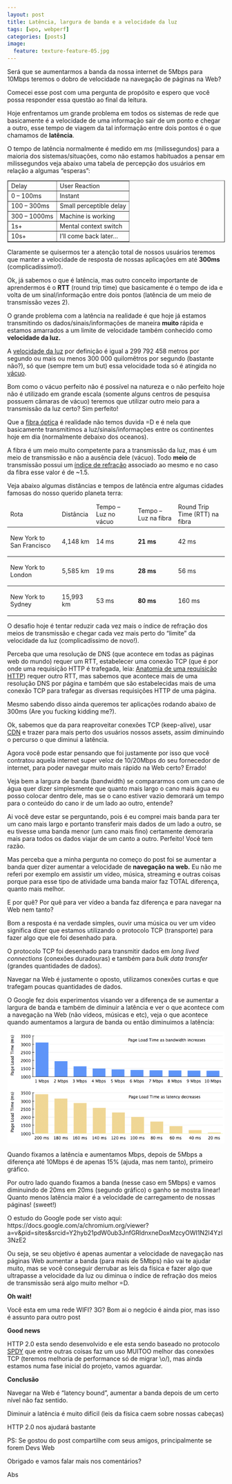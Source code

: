 ```yaml
---
layout: post
title: Latência, largura de banda e a velocidade da luz
tags: [wpo, webperf]
categories: [posts]
image:
  feature: texture-feature-05.jpg
---
```

<p>Será que se aumentarmos a banda da nossa internet de 5Mbps para 10Mbps teremos o dobro de velocidade na navegação de páginas na Web?</p>
<p>Comecei esse post com uma pergunta de propósito e espero que você possa responder essa questão ao final da leitura.</p>
<p>Hoje enfrentamos um grande problema em todos os sistemas de rede que basicamente é a velocidade de uma informação sair de um ponto e chegar a outro, esse tempo de viagem da tal informação entre dois pontos é o que chamamos de <strong>latência</strong>.</p>
<p>O tempo de latência normalmente é medido em <em>ms</em> (milissegundos) para a maioria dos sistemas/situações, como não estamos habituados a pensar em milissegundos veja abaixo uma tabela de percepção dos usuários em relação a algumas &#8220;esperas&#8221;:</p>
<table class="delay" width="100%" border="1">
<tbody>
<tr>
<td class="header">Delay</td>
<td class="header">User Reaction</td>
</tr>
<tr>
<td class="green">0 &#8211; 100ms</td>
<td>Instant</td>
</tr>
<tr>
<td>100 &#8211; 300ms</td>
<td>Small perceptible delay</td>
</tr>
<tr>
<td>300 &#8211; 1000ms</td>
<td>Machine is working</td>
</tr>
<tr>
<td class="red">1s+</td>
<td>Mental context switch</td>
</tr>
<tr>
<td class="red">10s+</td>
<td>I&#8217;ll come back later&#8230;</td>
</tr>
</tbody>
</table>
<p>Claramente se quisermos ter a atenção total de nossos usuários teremos que manter a velocidade de resposta de nossas aplicações em até <strong>300ms</strong> (complicadíssimo!).</p>
<p>Ok, já sabemos o que é latência, mas outro conceito importante de aprendermos é o <strong>RTT</strong> (round trip time) que basicamente é o tempo de ida e volta de um sinal/informação entre dois pontos (latência de um meio de transmissão vezes 2).</p>
<p>O grande problema com a latência na realidade é que hoje já estamos transmitindo os dados/sinais/informações de maneira <strong>muito </strong>rápida e estamos amarrados a um limite de velocidade também conhecido como <strong>velocidade da luz.</strong></p>
<p>A <a title="velocidade da luz" href="http://pt.wikipedia.org/wiki/Velocidade_da_luz" target="_blank">velocidade da luz</a> por definição é igual a 299 792 458 metros por segundo ou mais ou menos 300 000 quilomêtros por segundo (bastante não?), só que (sempre tem um but) essa velocidade toda só é atingida no <a title="vácuo" href="http://pt.wikipedia.org/wiki/V%C3%A1cuo" target="_blank">vácuo</a>.</p>
<p>Bom como o vácuo perfeito não é possível na natureza e o não perfeito hoje não é utilizado em grande escala (somente alguns centros de pesquisa possuem câmaras de vácuo) teremos que utilizar outro meio para a transmissão da luz certo? Sim perfeito!</p>
<p>Que a <a title="fibra óptica" href="http://pt.wikipedia.org/wiki/Fibra_%C3%B3ptica" target="_blank">fibra óptica</a> é realidade não temos duvida =D e é nela que basicamente transmitimos a luz/sinais/informações entre os continentes hoje em dia (normalmente debaixo dos oceanos).</p>
<p>A fibra é um meio muito competente para a transmissão da luz, mas é um meio de transmissão e não a ausência dele (vácuo). Todo <strong>meio </strong>de transmissão possui um <a title="índice de refração" href="http://pt.wikipedia.org/wiki/%C3%8Dndice_de_refra%C3%A7%C3%A3o" target="_blank">índice de refração</a> associado ao mesmo e no caso da fibra esse valor é de ~1.5.</p>
<p>Veja abaixo algumas distâncias e tempos de latência entre algumas cidades famosas do nosso querido planeta terra:</p>
<table style="width: 100%; border-collapse: collapse;">
<colgroup>
<col class="col_1" />
<col class="col_2" />
<col class="col_3" />
<col class="col_4" />
<col class="col_5" /> </colgroup>
<thead>
<tr>
<td style="border-bottom: 0.5pt solid;">Rota</td>
<td style="border-bottom: 0.5pt solid;">Distância</td>
<td style="border-bottom: 0.5pt solid;">Tempo &#8211; Luz no vácuo</td>
<td style="border-bottom: 0.5pt solid;">Tempo &#8211; Luz na fibra</td>
<td style="border-bottom: 0.5pt solid;">Round Trip Time (RTT) na fibra</td>
</tr>
</thead>
<tbody>
<tr>
<td style="border-bottom: 0.5pt solid;">
<p id="new_york_to_san">New York to San Francisco</p>
</td>
<td style="border-bottom: 0.5pt solid;">
<p id="km_id1">4,148 km</p>
</td>
<td style="border-bottom: 0.5pt solid;">
<p id="ms_id1">14 ms</p>
</td>
<td style="border-bottom: 0.5pt solid;">
<p id="ms_id2"><span class="strong"><strong>21 ms</strong></span></p>
</td>
<td style="border-bottom: 0.5pt solid;">
<p id="ms_id3">42 ms</p>
</td>
</tr>
<tr>
<td style="border-bottom: 0.5pt solid;">
<p id="new_york_to_lon">New York to London</p>
</td>
<td style="border-bottom: 0.5pt solid;">
<p id="km_id2">5,585 km</p>
</td>
<td style="border-bottom: 0.5pt solid;">
<p id="ms_id4">19 ms</p>
</td>
<td style="border-bottom: 0.5pt solid;">
<p id="ms_id5"><span class="strong"><strong>28 ms</strong></span></p>
</td>
<td style="border-bottom: 0.5pt solid;">
<p id="ms_id6">56 ms</p>
</td>
</tr>
<tr>
<td style="border-bottom: 0.5pt solid;">
<p id="new_york_to_syd">New York to Sydney</p>
</td>
<td style="border-bottom: 0.5pt solid;">
<p id="km_id3">15,993 km</p>
</td>
<td style="border-bottom: 0.5pt solid;">
<p id="ms_id7">53 ms</p>
</td>
<td style="border-bottom: 0.5pt solid;">
<p id="ms_id8"><span class="strong"><strong>80 ms</strong></span></p>
</td>
<td style="border-bottom: 0.5pt solid;">
<p id="ms_id9">160 ms</p>
</td>
</tr>
</tbody>
</table>
<p>O desafio hoje é tentar reduzir cada vez mais o índice de refração dos meios de transmissão e chegar cada vez mais perto do &#8220;limite&#8221; da velocidade da luz (complicadíssimo de novo!).</p>
<p>Perceba que uma resolução de DNS (que acontece em todas as páginas web do mundo) requer um RTT, estabelecer uma conexão TCP (que é por onde uma requisição HTTP é trafegada, leia: <a title="Anatomia de uma requisição HTTP" href="http://www.cleberdantas.com/2011/12/anatomia-de-uma-requisicao-http/" target="_blank">Anatomia de uma requisição HTTP</a>) requer outro RTT, mas sabemos que acontece mais de uma resolução DNS por página e também que são estabelecidas mais de uma conexão TCP para trafegar as diversas requisições HTTP de uma página.</p>
<p>Mesmo sabendo disso ainda queremos ter aplicações rodando abaixo de 300ms (Are you fucking kidding me?).</p>
<p>Ok, sabemos que da para reaproveitar conexões TCP (keep-alive), usar <a title="CND" href="http://www.cleberdantas.com/2011/11/content-delivery-network-cdn-voce-ainda-vai-usar-uma/" target="_blank">CDN</a> e trazer para mais perto dos usuários nossos assets, assim diminuindo o percurso o que diminui a latência.</p>
<p>Agora você pode estar pensando que foi justamente por isso que você contratou aquela internet super veloz de 10/20Mbps do seu fornecedor de internet, para poder navegar muito mais rápido na Web certo? Errado!</p>
<p>Veja bem a largura de banda (bandwidth) se compararmos com um cano de água quer dizer simplesmente que quanto mais largo o cano mais água eu posso colocar dentro dele, mas se o cano estiver vazio demorará um tempo para o conteúdo do cano ir de um lado ao outro, entende?</p>
<p>Ai você deve estar se perguntando, pois é eu comprei mais banda para ter um cano mais largo e portanto transferir mais dados de um lado a outro, se eu tivesse uma banda menor (um cano mais fino) certamente demoraria mais para todos os dados viajar de um canto a outro. Perfeito! Você tem razão.</p>
<p>Mas perceba que a minha pergunta no começo do post foi se aumentar a banda quer dizer aumentar a velocidade de <strong>navegação na web.</strong> Eu não me referi por exemplo em assistir um vídeo, música, streaming e outras coisas porque para esse tipo de atividade uma banda maior faz TOTAL diferença, quanto mais melhor.</p>
<p>E por quê? Por quê para ver vídeo a banda faz diferença e para navegar na Web nem tanto?</p>
<p>Bom a resposta é na verdade simples, ouvir uma música ou ver um vídeo significa dizer que estamos utilizando o protocolo TCP (transporte) para fazer algo que ele foi desenhado para.</p>
<p>O protocolo TCP foi desenhado para transmitir dados em <em>long lived connections </em>(conexões duradouras) e também para <em>bulk data transfer</em> (grandes quantidades de dados).</p>
<p>Navegar na Web é justamente o oposto, utilizamos conexões curtas e que trafegam poucas quantidades de dados.</p>
<p>O Google fez dois experimentos visando ver a diferença de se aumentar a largura de banda e também de diminuir a latência e ver o que acontece com a navegação na Web (não vídeos, músicas e etc), veja o que acontece quando aumentamos a largura de banda ou então diminuimos a latência:</p>
<p><img alt="Page Load Time vs. Bandwidth and Latency" src="/images/posts/bandwidth-vs-latency.png" /></p>
<p>Quando fixamos a latência e aumentamos Mbps, depois de 5Mbps a diferença até 10Mbps é de apenas 15% (ajuda, mas nem tanto), primeiro gráfico.</p>
<p>Por outro lado quando fixamos a banda (nesse caso em 5Mbps) e vamos diminuindo de 20ms em 20ms (segundo gráfico) o ganho se mostra linear! Quanto menos latência maior é a velocidade de carregamento de nossas páginas! (sweet!)</p>
<p>O estudo do Google pode ser visto aqui: https://docs.google.com/a/chromium.org/viewer?a=v&amp;pid=sites&amp;srcid=Y2hyb21pdW0ub3JnfGRldnxneDoxMzcyOWI1N2I4YzI3NzE2</p>
<p>Ou seja, se seu objetivo é apenas aumentar a velocidade de navegação nas páginas Web aumentar a banda (para mais de 5Mbps) não vai te ajudar muito, mas se você conseguir derrubar as leis da física e fazer algo que ultrapasse a velocidade da luz ou diminua o índice de refração dos meios de transmissão será algo muito melhor =D.</p>
<p><strong>Oh wait!</strong></p>
<p>Você esta em uma rede WIFI? 3G? Bom ai o negócio é ainda pior, mas isso é assunto para outro post</p>
<p><strong>Good news </strong></p>
<p>HTTP 2.0 esta sendo desenvolvido e ele esta sendo baseado no protocolo <a title="SPDY" href="http://pt.wikipedia.org/wiki/SPDY" target="_blank">SPDY</a> que entre outras coisas faz um uso MUITOO melhor das conexões TCP (teremos melhoria de performance só de migrar \o/), mas ainda estamos numa fase inicial do projeto, vamos aguardar.</p>
<p><strong>Conclusão</strong></p>
<p>Navegar na Web é &#8220;latency bound&#8221;, aumentar a banda depois de um certo nível não faz sentido.</p>
<p>Diminuir a latência é muito difícil (leis da física caem sobre nossas cabeças)</p>
<p>HTTP 2.0 nos ajudará bastante</p>
<p>PS: Se gostou do post compartilhe com seus amigos, principalmente se forem Devs Web</p>
<p>Obrigado e vamos falar mais nos comentários?</p>
<p>Abs</p>